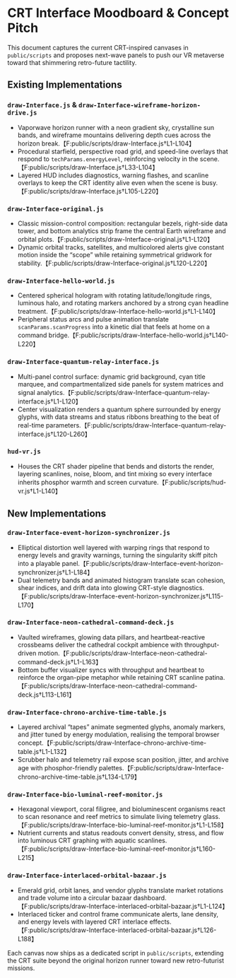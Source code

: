 # CRT Interface Moodboard & Concept Pitch

This document captures the current CRT-inspired canvases in `public/scripts` and proposes next-wave panels to push our VR metaverse toward that shimmering retro-future tactility.

## Existing Implementations

### `draw-Interface.js` & `draw-Interface-wireframe-horizon-drive.js`
- Vaporwave horizon runner with a neon gradient sky, crystalline sun bands, and wireframe mountains delivering depth cues across the horizon break.【F:public/scripts/draw-Interface.js†L1-L104】
- Procedural starfield, perspective road grid, and speed-line overlays that respond to `techParams.energyLevel`, reinforcing velocity in the scene.【F:public/scripts/draw-Interface.js†L33-L104】
- Layered HUD includes diagnostics, warning flashes, and scanline overlays to keep the CRT identity alive even when the scene is busy.【F:public/scripts/draw-Interface.js†L105-L220】

### `draw-Interface-original.js`
- Classic mission-control composition: rectangular bezels, right-side data tower, and bottom analytics strip frame the central Earth wireframe and orbital plots.【F:public/scripts/draw-Interface-original.js†L1-L120】
- Dynamic orbital tracks, satellites, and multicolored alerts give constant motion inside the “scope” while retaining symmetrical gridwork for stability.【F:public/scripts/draw-Interface-original.js†L120-L220】

### `draw-Interface-hello-world.js`
- Centered spherical hologram with rotating latitude/longitude rings, luminous halo, and rotating markers anchored by a strong cyan headline treatment.【F:public/scripts/draw-Interface-hello-world.js†L1-L140】
- Peripheral status arcs and pulse animation translate `scanParams.scanProgress` into a kinetic dial that feels at home on a command bridge.【F:public/scripts/draw-Interface-hello-world.js†L140-L220】

### `draw-Interface-quantum-relay-interface.js`
- Multi-panel control surface: dynamic grid background, cyan title marquee, and compartmentalized side panels for system matrices and signal analytics.【F:public/scripts/draw-Interface-quantum-relay-interface.js†L1-L120】
- Center visualization renders a quantum sphere surrounded by energy glyphs, with data streams and status ribbons breathing to the beat of real-time parameters.【F:public/scripts/draw-Interface-quantum-relay-interface.js†L120-L260】

### `hud-vr.js`
- Houses the CRT shader pipeline that bends and distorts the render, layering scanlines, noise, bloom, and tint mixing so every interface inherits phosphor warmth and screen curvature.【F:public/scripts/hud-vr.js†L1-L140】

## New Implementations

### `draw-Interface-event-horizon-synchronizer.js`
- Elliptical distortion well layered with warping rings that respond to energy levels and gravity warnings, turning the singularity skiff pitch into a playable panel.【F:public/scripts/draw-Interface-event-horizon-synchronizer.js†L1-L184】
- Dual telemetry bands and animated histogram translate scan cohesion, shear indices, and drift data into glowing CRT-style diagnostics.【F:public/scripts/draw-Interface-event-horizon-synchronizer.js†L115-L170】

### `draw-Interface-neon-cathedral-command-deck.js`
- Vaulted wireframes, glowing data pillars, and heartbeat-reactive crossbeams deliver the cathedral cockpit ambience with throughput-driven motion.【F:public/scripts/draw-Interface-neon-cathedral-command-deck.js†L1-L163】
- Bottom buffer visualizer syncs with throughput and heartbeat to reinforce the organ-pipe metaphor while retaining CRT scanline patina.【F:public/scripts/draw-Interface-neon-cathedral-command-deck.js†L113-L161】

### `draw-Interface-chrono-archive-time-table.js`
- Layered archival “tapes” animate segmented glyphs, anomaly markers, and jitter tuned by energy modulation, realising the temporal browser concept.【F:public/scripts/draw-Interface-chrono-archive-time-table.js†L1-L132】
- Scrubber halo and telemetry rail expose scan position, jitter, and archive age with phosphor-friendly palettes.【F:public/scripts/draw-Interface-chrono-archive-time-table.js†L134-L179】

### `draw-Interface-bio-luminal-reef-monitor.js`
- Hexagonal viewport, coral filigree, and bioluminescent organisms react to scan resonance and reef metrics to simulate living telemetry glass.【F:public/scripts/draw-Interface-bio-luminal-reef-monitor.js†L1-L158】
- Nutrient currents and status readouts convert density, stress, and flow into luminous CRT graphing with aquatic scanlines.【F:public/scripts/draw-Interface-bio-luminal-reef-monitor.js†L160-L215】

### `draw-Interface-interlaced-orbital-bazaar.js`
- Emerald grid, orbit lanes, and vendor glyphs translate market rotations and trade volume into a circular bazaar dashboard.【F:public/scripts/draw-Interface-interlaced-orbital-bazaar.js†L1-L124】
- Interlaced ticker and control frame communicate alerts, lane density, and energy levels with layered CRT interlace effects.【F:public/scripts/draw-Interface-interlaced-orbital-bazaar.js†L126-L188】

Each canvas now ships as a dedicated script in `public/scripts`, extending the CRT suite beyond the original horizon runner toward new retro-futurist missions.
